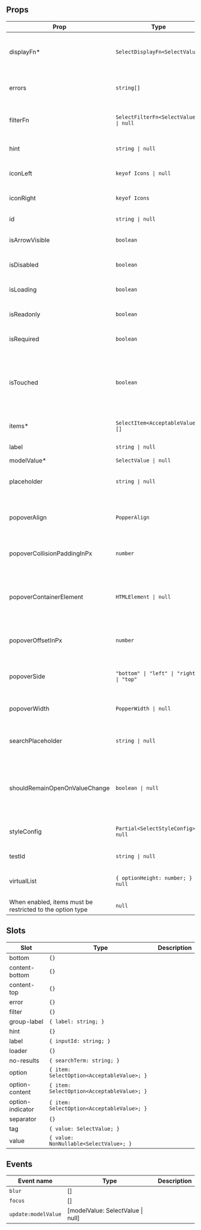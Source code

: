 <!-- This file is automatically generated, do not edit manually. -->


## Props

| Prop | Type | Description | Default |
| ---- | ---- | ----------- | ------- |
| displayFn* | `SelectDisplayFn<SelectValue>` | The display function for the selected value. |  |
| errors | `string[]` | The errors associated with the input. | `[]` |
| filterFn | `SelectFilterFn<SelectValue> \| null` | The function to filter the options. | `null` |
| hint | `string \| null` | The hint text of the input. | `null` |
| iconLeft | `keyof Icons \| null` | The left icon of the input. | `null` |
| iconRight | `keyof Icons` | The right icon of the input. | `"selectIconRight"` |
| id | `string \| null` | The id of the input. | `null` |
| isArrowVisible | `boolean` | Whether the arrow is visible. | `false` |
| isDisabled | `boolean` | Whether the input is disabled. | `false` |
| isLoading | `boolean` | Whether the input is loading. | `false` |
| isReadonly | `boolean` | Whether the input is readonly. | `false` |
| isRequired | `boolean` | Whether the input is required. | `false` |
| isTouched | `boolean` | Whether the input is touched. Used to determine if an error should be shown. | `false` |
| items* | `SelectItem<AcceptableValue>[]` | The items of the select. |  |
| label | `string \| null` | The label of the input. | `null` |
| modelValue* | `SelectValue \| null` |  |  |
| placeholder | `string \| null` | The placeholder text of the input. | `null` |
| popoverAlign | `PopperAlign` | The alignment of the popper content. | `"center"` |
| popoverCollisionPaddingInPx | `number` | The padding of the popper collision. | `0` |
| popoverContainerElement | `HTMLElement \| null` | The element to render the tooltip in. By default this is the viewport | `null` |
| popoverOffsetInPx | `number` | The offset of the popper content. | `4` |
| popoverSide | `"bottom" \| "left" \| "right" \| "top"` | The side of the trigger the tooltip should be on. | `"bottom"` |
| popoverWidth | `PopperWidth \| null` | The width of the popper. | `"anchor-width"` |
| searchPlaceholder | `string \| null` | The placeholder of the search input. | `null` |
| shouldRemainOpenOnValueChange | `boolean \| null` | Whether the select should remain open when the value changes. | `null` |
| styleConfig | `Partial<SelectStyleConfig> \| null` | The style config of the component. | `null` |
| testId | `string \| null` | The test id of the input. | `null` |
| virtualList | `{ optionHeight: number; } \| null` | Whether the select should use a virtual list.
When enabled, items must be restricted to the option type | `null` |


## Slots

| Slot | Type | Description |
| --------- | ---- | ----------- |
| bottom | `{}` |  |
| content-bottom | `{}` |  |
| content-top | `{}` |  |
| error | `{}` |  |
| filter | `{}` |  |
| group-label | `{ label: string; }` |  |
| hint | `{}` |  |
| label | `{ inputId: string; }` |  |
| loader | `{}` |  |
| no-results | `{ searchTerm: string; }` |  |
| option | `{ item: SelectOption<AcceptableValue>; }` |  |
| option-content | `{ item: SelectOption<AcceptableValue>; }` |  |
| option-indicator | `{ item: SelectOption<AcceptableValue>; }` |  |
| separator | `{}` |  |
| tag | `{ value: SelectValue; }` |  |
| value | `{ value: NonNullable<SelectValue>; }` |  |


## Events

| Event name | Type | Description |
| ---------- | ---- | ----------- |
| `blur` | [] |  |
| `focus` | [] |  |
| `update:modelValue` | [modelValue: SelectValue \| null] |  |

